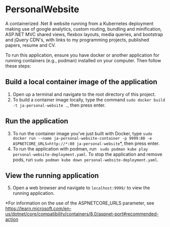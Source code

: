 # PersonalWebsite
A containerized .Net 8 website running from a Kubernetes deployment making use of google analytics, custom routing, bundling and minification, ASP.NET MVC shared views, flexbox layouts, media queries, and bootstrap and jQuery CDN's, with links to my programming projects, published papers, resume and CV.

To run this application, ensure you have docker or another application for running containers (e.g., podman) installed on your computer. Then follow these steps: 
## Build a local container image of the application
1. Open up a terminal and navigate to the root directory of this project.
2. To build a container image locally, type the command `sudo docker build -t ja-personal-website .`, then press enter.

## Run the application
3. To run the container image you've just built with Docker, type `sudo docker run --name ja-personal-website-container -p 9999:80 -e ASPNETCORE_URLS=http://*:80 ja-personal-website`*, then press enter.
4. To run the application with podman, run ` sudo podman kube play personal-website-deployment.yaml`. To stop the application and remove pods, run `sudo podman kube down personal-website-deployment.yaml`.

## View the running application
5. Open a web browser and navigate to `localhost:9999/` to view the running application.

*For information on the use of the ASPNETCORE_URLS parameter, see https://learn.microsoft.com/en-us/dotnet/core/compatibility/containers/8.0/aspnet-port#recommended-action
